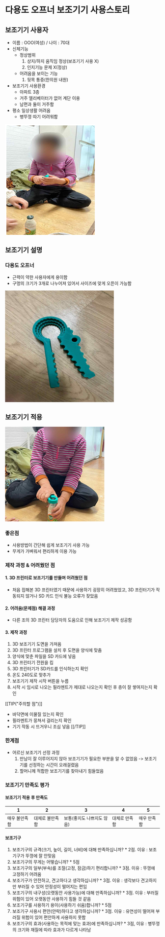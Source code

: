 # 다용도 오프너 보조기기 사용스토리
## 보조기기 사용자
  * 이름 : OOO(여성) / 나이 : 70대
  * 신체기능
    * 정상범위
      1. 상지/하지 움직임 정상(보조기기 사용 X)
      2. 인지기능 문제 X(정상)
    * 어려움을 보이는 기능
      1. 뒷목 통증(한의원 내원)
  * 보조기기 사용환경
    * 아파트 3층
    * 거주 엘리베이터가 없어 계단 이용
    * 남편과 둘이 거주함
  * 평소 일상생활 어려움
    * 병뚜껑 따기 어려워함

![](user.png)

## 보조기기 설명
### 다용도 오프너
  * 근력이 약한 사용자에게 용이함
  * 구멍의 크기가 3개로 나누어져 있어서 사이즈에 맞게 오픈이 가능함

![](opener.png)

## 보조기기 적용
![](use_scene.png)

### 좋은점
  * 사용방법이 간단해 쉽게 보조기기 사용 가능
  * 무게가 가벼워서 편리하게 이용 가능
### 제작 과정 & 어려웠던 점
#### 1. 3D 프린터로 보조기기를 만들며 어려웠던 점
  * 처음 접해본 3D 프린터였기 때문에 사용하기 굉장히 어려웠었고, 3D 프린터기가 작동되지 않거나 SD 카드 인식 불능 오류가 잦았음
#### 2. 어려움(문제점) 해결 과정
  * 다른 조의 3D 프린터 담당자의 도움으로 인해 보조기기 제작 성공함

#### 3. 제작 과정
  1. 3D 보조기기 도면을 가져옴
  2. 3D 프린터 프로그램을 설치 후 도면을 양식에 맞춤
  3. 양식에 맞춘 파일을 SD 카드에 넣음
  4. 3D 프린터기 전원을 킴
  5. 3D 프린터기가 SD카드를 인식하는지 확인
  6. 온도 240도로 맞추가
  7. 보조기기 제작 시작 버튼을 누름
  8. 시작 시 임시로 나오는 필라멘트가 제대로 나오는지 확인 후 층이 잘 쌓여지는지 확인

[[TIP("주의할 점")]]
  * 바닥면에 이물질 있는지 확인
  * 필라멘트가 뭉쳐서 걸리는지 확인
  * 기기 작동 시 뜨거우니 조심 넣음
[[/TIP]]

### 한계점
  * 어르신 보조기기 선정 과정
    1. 만남이 잘 이루어지지 않아 보조기기가 필요한 부분을 알 수 없었음 -> 보조기기를 선정하는 시간이 오래걸렸음
    2. 할머니께 적합한 보조기기를 찾아내기 힘들었음

### 보조기기 만족도 평가

#### 보조기기 적용 후 만족도

|1|2|3|4|5|
|-|-|-|-|-|
|매우 불만족함 | 대체로 불만족함 | 보통(좋지도 나쁘지도 않음) | 대체로 만족함 | 매우 만족함

#### 보조기구
  1. 보조기구의 규격(크기, 높이, 길이, 너비)에 대해 만족하십니까? 
    * 2점. 이유 : 보조기구가 뚜껑에 잘 안맞음
  2. 보조기구의 무게는 어떻습니까?
    * 5점
  3. 보조기구의 일부(부속)를 조절(고정, 잠금)하기 편리합니까?
    * 3점. 이유 : 뚜껑에 고정하기 어려움
  4. 보조기구가 안전하고, 견고하다고 생각하십니까?
    * 3점. 이유 : 생각보다 견고하지만 부러질 수 있어 안정성이 떨어지는 편임
  5. 보조기구의 내구성(오랫동안 사용가능)에 대해 만족하십니까?
    * 3점. 이유 : 부러질 위험이 있어 오랫동안 사용하기 힘들 것 같음
  6. 보조기구를 사용하기 용이(사용하기 쉬움)합니까?
    * 5점
  7. 보조기구 사용시 편안(안락)하다고 생각하십니까?
    * 3점. 이유 : 유연성이 떨어져 부러질 위험이 있어 편안하게 사용하지 못함
  8. 보조기구의 효과(사용하는 목적에 맞는 효과)에 만족하십니까?
    * 3점, 이유 : 병뚜껑의 크기와 재질에 따라 효과가 다르게 나타남